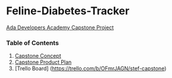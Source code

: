 # Feline-Diabetes-Tracker
[Ada Developers Academy Capstone Project](https://github.com/Ada-C8/capstone)  

### Table of Contents
1. [Capstone Concept](https://gist.github.com/SesameSeeds/89c64ce45d00cc2cd12bf7c3bda637e8)
2. [Capstone Product Plan](https://gist.github.com/SesameSeeds/29afe946d67b764db641819a82801405)
3. [Trello Board] (https://trello.com/b/OFmrJAGN/stef-capstone)

